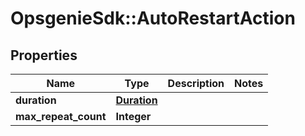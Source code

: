# OpsgenieSdk::AutoRestartAction

## Properties
Name | Type | Description | Notes
------------ | ------------- | ------------- | -------------
**duration** | [**Duration**](Duration.md) |  | 
**max_repeat_count** | **Integer** |  | 


